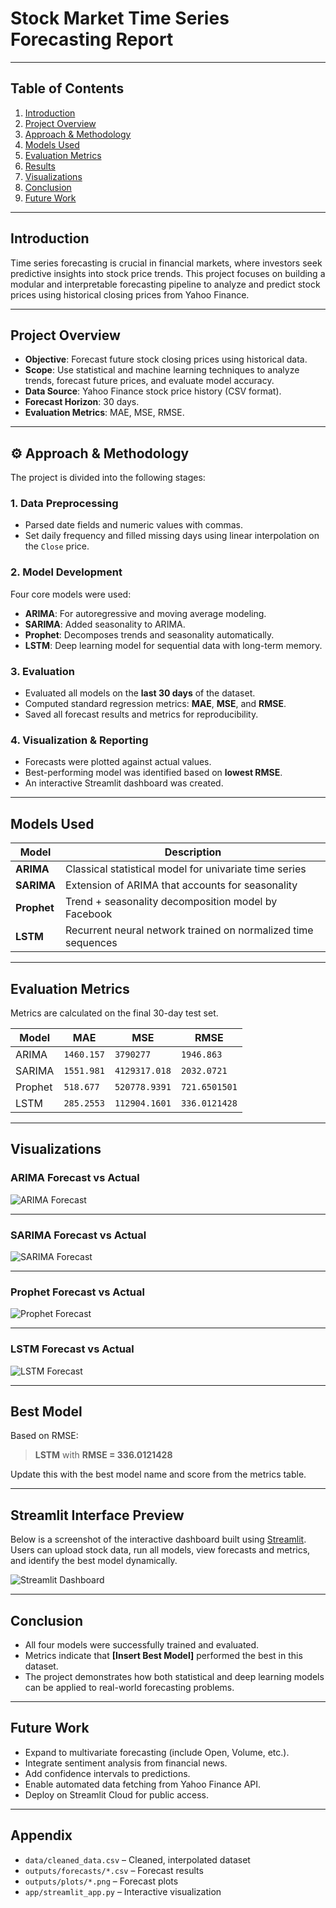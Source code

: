 # Stock Market Time Series Forecasting Report

---

## Table of Contents
1. [Introduction](#introduction)
2. [Project Overview](#project-overview)
3. [Approach & Methodology](#approach--methodology)
4. [Models Used](#models-used)
5. [Evaluation Metrics](#evaluation-metrics)
6. [Results](#results)
7. [Visualizations](#visualizations)
8. [Conclusion](#conclusion)
9. [Future Work](#future-work)

---

## Introduction

Time series forecasting is crucial in financial markets, where investors seek predictive insights into stock price trends. This project focuses on building a modular and interpretable forecasting pipeline to analyze and predict stock prices using historical closing prices from Yahoo Finance.

---

## Project Overview

- **Objective**: Forecast future stock closing prices using historical data.
- **Scope**: Use statistical and machine learning techniques to analyze trends, forecast future prices, and evaluate model accuracy.
- **Data Source**: Yahoo Finance stock price history (CSV format).
- **Forecast Horizon**: 30 days.
- **Evaluation Metrics**: MAE, MSE, RMSE.

---

## ⚙️ Approach & Methodology

The project is divided into the following stages:

### 1. Data Preprocessing
- Parsed date fields and numeric values with commas.
- Set daily frequency and filled missing days using linear interpolation on the `Close` price.

### 2. Model Development
Four core models were used:
- **ARIMA**: For autoregressive and moving average modeling.
- **SARIMA**: Added seasonality to ARIMA.
- **Prophet**: Decomposes trends and seasonality automatically.
- **LSTM**: Deep learning model for sequential data with long-term memory.

### 3. Evaluation
- Evaluated all models on the **last 30 days** of the dataset.
- Computed standard regression metrics: **MAE**, **MSE**, and **RMSE**.
- Saved all forecast results and metrics for reproducibility.

### 4. Visualization & Reporting
- Forecasts were plotted against actual values.
- Best-performing model was identified based on **lowest RMSE**.
- An interactive Streamlit dashboard was created.

---

## Models Used

| Model    | Description |
|----------|-------------|
| **ARIMA**   | Classical statistical model for univariate time series |
| **SARIMA**  | Extension of ARIMA that accounts for seasonality |
| **Prophet** | Trend + seasonality decomposition model by Facebook |
| **LSTM**    | Recurrent neural network trained on normalized time sequences |

---

## Evaluation Metrics

Metrics are calculated on the final 30-day test set.

| Model    | MAE     | MSE         | RMSE    |
|----------|---------|-------------|---------|
| ARIMA    | `1460.157`  | `3790277`    | `1946.863`  |
| SARIMA   | `1551.981`  | `4129317.018`    | `2032.0721`  |
| Prophet  | `518.677`  | `520778.9391`    | `721.6501501`  |
| LSTM     | `285.2553`  | `112904.1601`    | `336.0121428`  |


---

## Visualizations

### ARIMA Forecast vs Actual
![ARIMA Forecast](outputs/plots/arima_forecast.png)

---

### SARIMA Forecast vs Actual
![SARIMA Forecast](outputs/plots/sarima_forecast.png)

---

### Prophet Forecast vs Actual
![Prophet Forecast](outputs/plots/prophet_forecast.png)

---

### LSTM Forecast vs Actual
![LSTM Forecast](outputs/plots/lstm_forecast.png)

---


## Best Model

Based on RMSE:

> **LSTM** with **RMSE = 336.0121428**

Update this with the best model name and score from the metrics table.

---
## Streamlit Interface Preview

Below is a screenshot of the interactive dashboard built using [Streamlit](https://streamlit.io). Users can upload stock data, run all models, view forecasts and metrics, and identify the best model dynamically.

![Streamlit Dashboard](image.png)

---

## Conclusion

- All four models were successfully trained and evaluated.
- Metrics indicate that **[Insert Best Model]** performed the best in this dataset.
- The project demonstrates how both statistical and deep learning models can be applied to real-world forecasting problems.

---

## Future Work

- Expand to multivariate forecasting (include Open, Volume, etc.).
- Integrate sentiment analysis from financial news.
- Add confidence intervals to predictions.
- Enable automated data fetching from Yahoo Finance API.
- Deploy on Streamlit Cloud for public access.

---

## Appendix

- `data/cleaned_data.csv` – Cleaned, interpolated dataset
- `outputs/forecasts/*.csv` – Forecast results
- `outputs/plots/*.png` – Forecast plots
- `app/streamlit_app.py` – Interactive visualization
